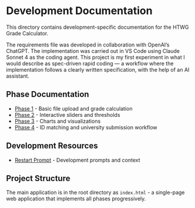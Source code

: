 # Development Documentation

This directory contains development-specific documentation for the HTWG Grade Calculator. 

The requirements file was developed in collaboration with OpenAI’s ChatGPT. The implementation was carried out in VS Code using Claude Sonnet 4 as the coding agent. This project is my first experiment in what I would describe as spec-driven rapid coding — a workflow where the implementation follows a clearly written specification, with the help of an AI assistant.

## Phase Documentation

- [Phase 1](phase1.md) - Basic file upload and grade calculation
- [Phase 2](phase2.md) - Interactive sliders and thresholds
- [Phase 3](phase3.md) - Charts and visualizations
- [Phase 4](phase4.md) - ID matching and university submission workflow

## Development Resources

- [Restart Prompt](restart_prompt.md) - Development prompts and context

## Project Structure

The main application is in the root directory as `index.html` - a single-page web application that implements all phases progressively.
